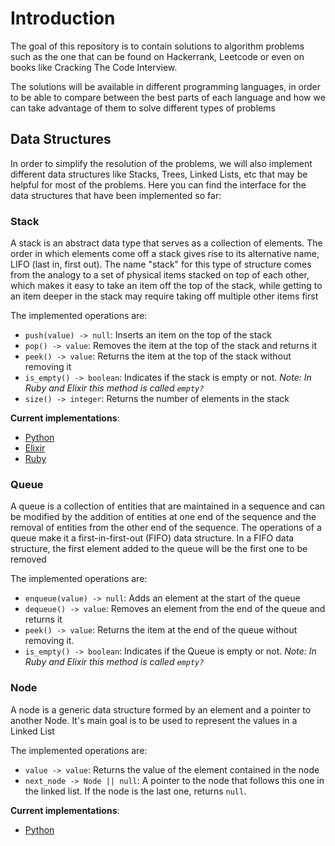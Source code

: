 # Introduction
The goal of this repository is to contain solutions to algorithm problems such as the one that can be found on Hackerrank, Leetcode or even on books like Cracking The Code Interview.

The solutions will be available in different programming languages, in order to be able to compare between the best parts of each language and how we can take advantage of them to solve different types of problems

##  Data Structures
In order to simplify the resolution of the problems, we will also implement different data structures like Stacks, Trees, Linked Lists, etc that may be helpful for most of the problems. Here you can find the interface for the data structures that have been implemented so far:

### Stack
A stack is an abstract data type that serves as a collection of elements. The order in which elements come off a stack gives rise to its alternative name, LIFO (last in, first out). The name "stack" for this type of structure comes from the analogy to a set of physical items stacked on top of each other, which makes it easy to take an item off the top of the stack, while getting to an item deeper in the stack may require taking off multiple other items first

The implemented operations are:

* `push(value) -> null`: Inserts an item on the top of the stack
* `pop() -> value`: Removes the item at the top of the stack and returns it
* `peek() -> value`: Returns the item at the top of the stack without removing it
* `is_empty() -> boolean`: Indicates if the stack is empty or not. _Note: In Ruby and Elixir this method is called `empty?`_
* `size() -> integer`: Returns the number of elements in the stack

**Current implementations**:
* [Python](python/src/data_structures/stack.py)
* [Elixir](elixir/lib/data_structures/stack.ex)
* [Ruby](ruby/lib/data_structures/stack.rb)

### Queue
A queue is a collection of entities that are maintained in a sequence and can be modified by the addition of entities at one end of the sequence and the removal of entities from the other end of the sequence. The operations of a queue make it a first-in-first-out (FIFO) data structure. In a FIFO data structure, the first element added to the queue will be the first one to be removed

The implemented operations are:

* `enqueue(value) -> null`: Adds an element at the start of the queue
* `dequeue() -> value`: Removes an element from the end of the queue and returns it
* `peek() -> value`: Returns the item at the end of the queue without removing it.
* `is_empty() -> boolean`: Indicates if the Queue is empty or not. _Note: In Ruby and Elixir this method is called `empty?`_
### Node
A node is a generic data structure formed by an element and a pointer to another Node. It's main goal is to be used to represent the values in a Linked List

The implemented operations are:
* `value -> value`: Returns the value of the element contained in the node
* `next_node -> Node || null`: A pointer to the node that follows this one in the linked list. If the node is the last one, returns `null`.

**Current implementations**:
* [Python](python/src/data_structures/node.py)

